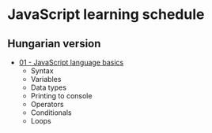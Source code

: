 # JavaScript learning schedule

## Hungarian version

- [01 - JavaScript language basics](./01-javascript-language-basics.hu.md)
  - Syntax
  - Variables
  - Data types
  - Printing to console
  - Operators
  - Conditionals
  - Loops